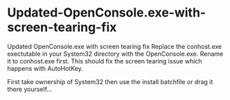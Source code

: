 # Updated-OpenConsole.exe-with-screen-tearing-fix
Updated OpenConsole.exe with screen tearing fix
Replace the conhost.exe exectutable in your System32 directory with the OpenConsole.exe. Rename it to conhost.exe first. This should fix the screen tearing issue which happens with AutoHotKey.

First take ownership of System32 then use the install batchfile or drag it there yourself...

